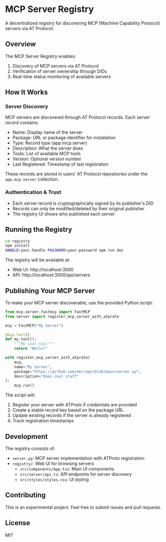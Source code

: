 # MCP Server Registry

A decentralized registry for discovering MCP (Machine Capability Protocol) servers via AT Protocol.

## Overview

The MCP Server Registry enables:
1. Discovery of MCP servers via AT Protocol
2. Verification of server ownership through DIDs
3. Real-time status monitoring of available servers

## How It Works

### Server Discovery
MCP servers are discovered through AT Protocol records. Each server record contains:
- Name: Display name of the server
- Package: URL or package identifier for installation
- Type: Record type (app.mcp.server)
- Description: What the server does
- Tools: List of available MCP tools
- Version: Optional version number
- Last Registered: Timestamp of last registration

These records are stored in users' AT Protocol repositories under the `app.mcp.server` collection.

### Authentication & Trust
- Each server record is cryptographically signed by its publisher's DID
- Records can only be modified/deleted by their original publisher
- The registry UI shows who published each server

## Running the Registry

```bash
cd registry
npm install
HANDLE=your.handle PASSWORD=your-password npm run dev
```

The registry will be available at:
- Web UI: http://localhost:3000
- API: http://localhost:3000/api/servers

## Publishing Your MCP Server

To make your MCP server discoverable, use the provided Python script:

```python
from mcp.server.fastmcp import FastMCP
from server import register_mcp_server_with_atproto

mcp = FastMCP("My Server")

@mcp.tool()
def my_tool():
    """My cool tool"""
    return "Hello!"

with register_mcp_server_with_atproto(
    mcp,
    name="My Server",
    package="https://github.com/me/repo/blob/main/server.py",
    description="Does cool stuff"
):
    mcp.run()
```

The script will:
1. Register your server with ATProto if credentials are provided
2. Create a stable record key based on the package URL
3. Update existing records if the server is already registered
4. Track registration timestamps

## Development

The registry consists of:
- `server.py`: MCP server implementation with ATProto registration
- `registry/`: Web UI for browsing servers
  - `src/components/App.tsx`: Main UI components
  - `src/server/api.ts`: API endpoints for server discovery
  - `src/styles/styles.css`: UI styling

## Contributing

This is an experimental project. Feel free to submit issues and pull requests.

## License

MIT
